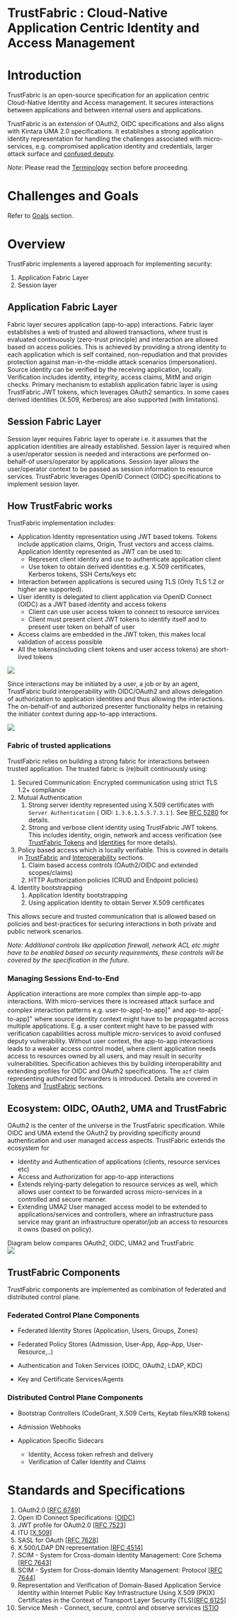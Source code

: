 # TrustFabric : Cloud-Native Application Centric Identity and Access Management

Introduction
============

TrustFabric is an open-source specification for an application centric Cloud-Native Identity and Access management. It secures interactions between applications and between internal users and applications.

TrustFabric is an extension of OAuth2, OIDC specifications and also aligns with Kintara UMA 2.0 specifications. It establishes a strong application identity representation for handling the challenges associated with micro-services, e.g. compromised application identity and credentials, larger attack surface and [confused deputy](https://en.wikipedia.org/wiki/Confused_deputy_problem).

*Note*: Please read the [Terminology](./Terminology.md) section before proceeding.

Challenges and Goals
===================
Refer to [Goals](./Goals.md) section.

Overview
========
TrustFabric implements a layered approach for implementing security:
1. Application Fabric Layer
1. Session layer

## Application Fabric Layer
Fabric layer secures application (app-to-app) interactions. Fabric layer establishes a web of trusted and allowed transactions, where trust is evaluated continuously (zero-trust principle) and interaction are allowed based on access policies. This is achieved by providing a strong identity to each application which is self contained, non-repudiation and that provides protection against man-in-the-middle attack scenarios (impersonation). Source identity can be verified by the receiving application, locally. Verification includes identity, integrity, access claims, MitM and origin checks. Primary mechanism to establish application fabric layer is using TrustFabric JWT tokens, which leverages OAuth2 semantics. In some cases derived identities (X.509, Kerberos) are also supported (with limitations).

## Session Fabric Layer
Session layer requires Fabric layer to operate i.e. it assumes that the application identities are already established. Session layer is required when a user/operator session is needed and interactions are performed on-behalf-of users/operator by applications. Session layer allows the user/operator context to be passed as session information to resource services. TrustFabric leverages OpenID Connect (OIDC) specifications to implement session layer.

How TrustFabric works
---------------------
TrustFabric implementation includes:
* Application Identity representation using JWT based tokens. Tokens include application claims, Origin, Trust vectors and access claims. Application Identity represented as JWT can be used to:
    * Represent client identity and use to authenticate application client
    * Use token to obtain derived identities e.g. X.509 certificates, Kerberos tokens, SSH Certs/keys etc
* Interaction between applications is secured using TLS (Only TLS 1.2 or higher are supported).
* User identity is delegated to client application via OpenID Connect (OIDC) as a JWT based identity and access tokens
    * Client can use user access token to connect to resource services
    * Client must present client JWT tokens to identify itself and to present user token on behalf of user
* Access claims are embedded in the JWT token, this makes local validation of access possible
* All the tokens(including client tokens and user access tokens) are short-lived tokens


![](./media/Application-overview.png)

Since interactions may be initiated by a user, a job or by an agent, TrustFabric build interoperability with OIDC/OAuth2 and allows delegation of authorization to application identities and thus allowing the interactions. The on-behalf-of and authorized presenter functionality helps in retaining the initiator context during app-to-app interactions.

![](./media/TrustFabric-UserSession.png)

### Fabric of trusted applications
TrustFabric relies on building a strong fabric for interactions between trusted application. The trusted fabric is (re)built continuously using:
1. Secured Communication: Encrypted communication using strict TLS 1.2+ compliance
1. Mutual Authentication
    1. Strong server identity represented using X.509 certificates with `Server Authentication` ( OID: `1.3.6.1.5.5.7.3.1` ). See [RFC 5280](https://tools.ietf.org/html/rfc5280) for details.
    1. Strong and verbose client identity using TrustFabric JWT tokens. This includes identity, origin, network and access verification (see [TrustFabric Tokens](./Tokens.md) and [Identities](./Identity.md) for more details).
1.  Policy based access which is locally verifiable. This is covered in details in [TrustFabric](./TrustFabric.md) and [Interoperability](./InterOp.md) sections.
    1. Claim based access controls (OAuth2/OIDC and extended scopes/claims)
    1. HTTP Authorization policies (CRUD and Endpoint policies)
1.  Identity bootstrapping
    1. Application Identity bootstrapping
    1. Using application identity to obtain Server X.509 certificates

This allows secure and trusted communication that is allowed based on policies and best-practices for securing interactions in both private and public network scenarios.
   
*Note: Additional controls like application firewall, network ACL etc might have to be enabled based on security requirements, these controls will be covered by the specification in the future.*

### Managing Sessions End-to-End
Application interactions are more complex than simple app-to-app interactions. With micro-services there is increased attack surface and  complex interaction patterns e.g. user-to-app[-to-app]<sup>\+</sup> and app-to-app[-to-app]<sup>\+</sup> where source identity context might have to be propagated across multiple applications. E.g. a user context might have to be passed with verification capabilities across multiple micro-services to avoid confused deputy vulnerability. Without user context, the app-to-app interactions leads to a weaker access control model, where client application needs access to resources owned by all users, and may result in security vulnerabilities.
Specification achieves this by building interoperability and extending profiles for OIDC and OAuth2 specifications. The `azf` claim representing authorized forwarders is introduced. Details are covered in [Tokens](./Tokens.md) and [TrustFabric](./TrustFabric.md) sections.




Ecosystem: OIDC, OAuth2, UMA and TrustFabric
---------------------------------------

OAuth2 is the center of the universe in the TrustFabric specification. While OIDC and UMA extend the OAuth2 by providing specificity around authentication and user managed access aspects. TrustFabric extends the ecosystem for

- Identity and Authentication of applications (clients, resource services etc)
- Access and Authorization for app-to-app interactions
- Extends relying-party delegation to resource services as well, which allows user context to be forwarded across micro-services in a controlled and secure manner.
- Extending UMA2 User managed access model to be extended to applications/services and controllers, where an infrastructure pass service may grant an infrastructure operator/job an access to resources it owns (based on policy).

Diagram below compares OAuth2, OIDC, UMA2 and TrustFabric  
![](./media/Application-Compare.png)

TrustFabric Components
------------------------------------

TrustFabric components are implemented as combination of federated and distributed control plane.

### Federated Control Plane Components

-   Federated Identity Stores (Application, Users, Groups, Zones)

-   Federated Policy Stores (Admission, User-App, App-App,
    User-Resource,..)

-   Authentication and Token Services (OIDC, OAuth2, LDAP, KDC)

-   Key and Certificate Services/Agents

### Distributed Control Plane Components

-   Bootstrap Controllers (CodeGrant, X.509 Certs, Keytab files/KRB tokens)

-   Admission Webhooks

-   Application Specific Sidecars 
    -   Identity, Access token refresh and delivery
    -   Verification of Caller Identity and Claims

Standards and Specifications
============================

1.  OAuth2.0 [[RFC 6749]](https://tools.ietf.org/html/rfc6749)
1.  Open ID Connect Specifications: [[OIDC]](https://openid.net/developers/specs/)
1.  JWT profile for OAuth2.0 [[RFC 7523]](https://tools.ietf.org/html/rfc7523)
1.  ITU [[X.509]](https://www.itu.int/rec/T-REC-X.509/en)
1.  SASL for OAuth [[RFC 7628]](https://tools.ietf.org/html/rfc7628)
1.  X.500/LDAP DN representation [[RFC 4514]](https://tools.ietf.org/html/rfc4514)
1.  SCIM - System for Cross-domain Identity Management: Core Schema [[RFC 7643]](https://tools.ietf.org/html/rfc7643)
1.  SCIM - System for Cross-domain Identity Management: Protocol [[RFC 7644]](https://tools.ietf.org/html/rfc7644)
1.  Representation and Verification of Domain-Based Application Service
    Identity within Internet Public Key Infrastructure Using X.509 (PKIX)
    Certificates in the Context of Transport Layer Security (TLS)[[RFC 6125]](https://tools.ietf.org/html/rfc6125)
1.  Service Mesh - Connect, secure, control and observe services [ISTIO](https://www.istio.io)
